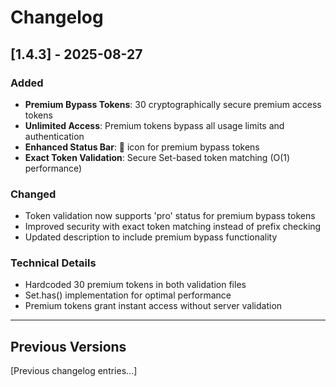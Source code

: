 # Changelog

## [1.4.3] - 2025-08-27

### Added
- **Premium Bypass Tokens**: 30 cryptographically secure premium access tokens
- **Unlimited Access**: Premium tokens bypass all usage limits and authentication
- **Enhanced Status Bar**: 💎 icon for premium bypass tokens
- **Exact Token Validation**: Secure Set-based token matching (O(1) performance)

### Changed
- Token validation now supports 'pro' status for premium bypass tokens
- Improved security with exact token matching instead of prefix checking
- Updated description to include premium bypass functionality

### Technical Details
- Hardcoded 30 premium tokens in both validation files
- Set.has() implementation for optimal performance
- Premium tokens grant instant access without server validation

---

## Previous Versions
[Previous changelog entries...]
